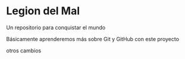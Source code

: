 # Legion del Mal
Un repositorio para conquistar el mundo

Básicamente aprenderemos más sobre Git y GitHub con este proyecto


otros cambios
